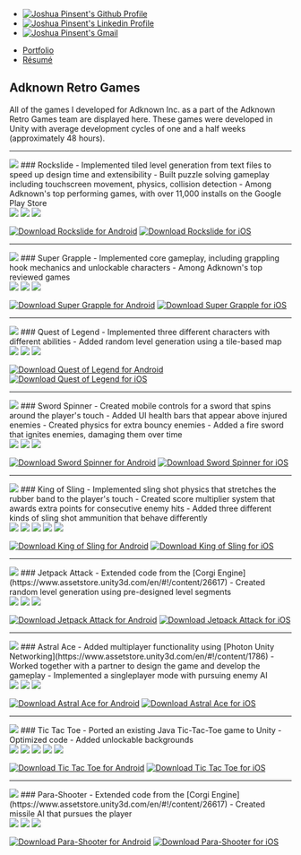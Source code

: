 <div class="media">
	<ul class="media">
		<a href="https://github.com/jpinsent" target="_blank">
			<li class="media"><img class="media" src="assets/images/social-media/GitHub-Mark-120px-plus.png" alt="Joshua Pinsent's Github Profile"></li>
		</a>
		<a href="https://www.linkedin.com/in/joshua-pinsent/" target="_blank">
			<li class="media"><img class="media" src="assets/images/social-media/linkedin-logo.png" alt="Joshua Pinsent's Linkedin Profile"></li>
		</a>
		<a href="mailto:joshpinsent@gmail.com" target="_blank">
			<li class="media"><img class="media" src="assets/images/social-media/gmail-logo-resized.png" alt="Joshua Pinsent's Gmail"></li>
		</a>
	</ul>
</div>

<ul class="nav">
  <li class="nav"><a href="index.html">Portfolio</a></li>
  <li class="nav"><a href="resume.html">Résumé</a></li>
</ul>

## Adknown Retro Games
All of the games I developed for Adknown Inc. as a part of the Adknown Retro Games team are displayed here. These games were developed in Unity with average development cycles of one and a half weeks (approximately 48 hours).

-------------

<div class="block" markdown="1">
<img class="icon" src="assets/images/rockslideicon.png">
### Rockslide
- Implemented tiled level generation from text files to speed up design time and extensibility
- Built puzzle solving gameplay including touchscreen movement, physics, collision detection
- Among Adknown's top performing games, with over 11,000 installs on the Google Play Store
</div>

<img class="landscape" src="assets/images/rockslide/screenshot0.png">
<img class="landscape" src="assets/images/rockslide/screenshot2.png">
<img class="landscape" src="assets/images/rockslide/screenshot3.png">

<a href="https://play.google.com/store/apps/details?id=com.adknown.rockslide" target="_blank"><img class="badge" src="assets/images/google-play-badge.png" alt="Download Rockslide for Android"></a>
<a href="https://itunes.apple.com/us/app/rockslide-adknown-retro-games/id1255646868" target="_blank"><img class="badge" src="assets/images/itunes-badge.svg" alt="Download Rockslide for iOS"></a>

-------------
<div class="block" markdown="1">
<img class="icon" src="assets/images/supergrappleicon.png">
### Super Grapple
- Implemented core gameplay, including grappling hook mechanics and unlockable characters
- Among Adknown's top reviewed games
</div>

<img class="landscape" src="assets/images/super-grapple/screenshot0.png">
<img class="landscape" src="assets/images/super-grapple/screenshot1.png">
<img class="landscape" src="assets/images/super-grapple/screenshot2.png">

<a href="https://play.google.com/store/apps/details?id=com.adknown.supergrapple" target="_blank"><img class="badge" src="assets/images/google-play-badge.png" alt="Download Super Grapple for Android"></a>
<a href="https://itunes.apple.com/us/app/super-grapple/id1245782227" target="_blank"><img class="badge" src="assets/images/itunes-badge.svg" alt="Download Super Grapple for iOS"></a>

-------------
<div class="block" markdown="1">
<img class="icon" src="assets/images/questoflegendicon.png">
### Quest of Legend
- Implemented three different characters with different abilities
- Added random level generation using a tile-based map
</div>

<img class="landscape" src="assets/images/quest-of-legend/screenshot0.png">
<img class="landscape" src="assets/images/quest-of-legend/screenshot1.png">
<img class="landscape" src="assets/images/quest-of-legend/screenshot2.png">

<a href="https://play.google.com/store/apps/details?id=com.adknown.questoflegend" target="_blank"><img class="badge" src="assets/images/google-play-badge.png" alt="Download Quest of Legend for Android"></a>
<a href="https://itunes.apple.com/us/app/quest-of-legend/id1255650713" target="_blank"><img class="badge" src="assets/images/itunes-badge.svg" alt="Download Quest of Legend for iOS"></a>

-------------
<div class="block" markdown="1">
<img class="icon" src="assets/images/swordspinnericon.png">
### Sword Spinner
- Created mobile controls for a sword that spins around the player's touch
- Added UI health bars that appear above injured enemies
- Created physics for extra bouncy enemies
- Added a fire sword that ignites enemies, damaging them over time
</div>

<img class="landscape" src="assets/images/sword-spinner/screenshot0.png">
<img class="landscape" src="assets/images/sword-spinner/screenshot1.png">
<img class="landscape" src="assets/images/sword-spinner/screenshot2.png">

<a href="https://play.google.com/store/apps/details?id=com.adknown.swordspinner" target="_blank"><img class="badge" src="assets/images/google-play-badge.png" alt="Download Sword Spinner for Android"></a>
<a href="https://itunes.apple.com/us/app/sword-spinner/id1246395707" target="_blank"><img class="badge" src="assets/images/itunes-badge.svg" alt="Download Sword Spinner for iOS"></a>


-------------
<div class="block" markdown="1">
<img class="icon" src="assets/images/kingofslingicon.png">
### King of Sling
- Implemented sling shot physics that stretches the rubber band to the player's touch
- Created score multiplier system that awards extra points for consecutive enemy hits
- Added three different kinds of sling shot ammunition that behave differently
</div>

<img class="portrait" src="assets/images/king-of-sling/screenshot0.png">
<img class="portrait" src="assets/images/king-of-sling/screenshot5.png">
<img class="portrait" src="assets/images/king-of-sling/screenshot6.png">
<img class="portrait" src="assets/images/king-of-sling/screenshot7.png">
<img class="portrait" src="assets/images/king-of-sling/screenshot8.png">

<a href="https://play.google.com/store/apps/details?id=com.adknown.kingofsling" target="_blank"><img class="badge" src="assets/images/google-play-badge.png" alt="Download King of Sling for Android"></a>
<a href="https://itunes.apple.com/us/app/king-of-sling/id1246756590" target="_blank"><img class="badge" src="assets/images/itunes-badge.svg" alt="Download King of Sling for iOS"></a>

-------------
<div class="block" markdown="1">
<img class="icon" src="assets/images/jetpackattackicon.png">
### Jetpack Attack
- Extended code from the [Corgi Engine](https://www.assetstore.unity3d.com/en/#!/content/26617)
- Created random level generation using pre-designed level segments
</div>

<img class="landscape" src="assets/images/jetpack-attack/screenshot0.png">
<img class="landscape" src="assets/images/jetpack-attack/screenshot1.png">
<img class="landscape" src="assets/images/jetpack-attack/screenshot2.png">

<a href="https://play.google.com/store/apps/details?id=com.adknown.jetpackattack" target="_blank"><img class="badge" src="assets/images/google-play-badge.png" alt="Download Jetpack Attack for Android"></a>
<a href="https://itunes.apple.com/us/app/jetpack-attack/id1250149892" target="_blank"><img class="badge" src="assets/images/itunes-badge.svg" alt="Download Jetpack Attack for iOS"></a>

-------------
<div class="block" markdown="1">
<img class="icon" src="assets/images/astralaceicon.png">
### Astral Ace
- Added multiplayer functionality using [Photon Unity Networking](https://www.assetstore.unity3d.com/en/#!/content/1786)
- Worked together with a partner to design the game and develop the gameplay
- Implemented a singleplayer mode with pursuing enemy AI
</div>

<img class="landscape" src="assets/images/astral-ace/screenshot0.png">
<img class="landscape" src="assets/images/astral-ace/screenshot1.png">
<img class="landscape" src="assets/images/astral-ace/screenshot2.png">

<a href="https://play.google.com/store/apps/details?id=com.adknown.astralace" target="_blank"><img class="badge" src="assets/images/google-play-badge.png" alt="Download Astral Ace for Android"></a>
<a href="https://itunes.apple.com/ca/app/astral-ace/id1252779846?mt=8" target="_blank"><img class="badge" src="assets/images/itunes-badge.svg" alt="Download Astral Ace for iOS"></a>

-------------
<div class="block" markdown="1">
<img class="icon" src="assets/images/tictactoeicon.png">
### Tic Tac Toe
- Ported an existing Java Tic-Tac-Toe game to Unity
- Optimized code
- Added unlockable backgrounds
</div>

<img class="portrait" src="assets/images/tic-tac-toe/screenshot0.png">
<img class="portrait" src="assets/images/tic-tac-toe/screenshot1.png">
<img class="portrait" src="assets/images/tic-tac-toe/screenshot2.png">
<img class="portrait" src="assets/images/tic-tac-toe/screenshot3.png">
<img class="portrait" src="assets/images/tic-tac-toe/screenshot4.png">

<a href="https://play.google.com/store/apps/details?id=com.adknown.tic_tac_toe" target="_blank"><img class="badge" src="assets/images/google-play-badge.png" alt="Download Tic Tac Toe for Android"></a>
<a href="https://itunes.apple.com/US/app/id1261909745?mt=8" target="_blank"><img class="badge" src="assets/images/itunes-badge.svg" alt="Download Tic Tac Toe for iOS"></a>

-------------
<div class="block" markdown="1">
<img class="icon" src="assets/images/parashootericon.png">
### Para-Shooter
- Extended code from the [Corgi Engine](https://www.assetstore.unity3d.com/en/#!/content/26617)
- Created missile AI that pursues the player
</div>

<img class="landscape" src="assets/images/para-shooter/screenshot0.png">
<img class="landscape" src="assets/images/para-shooter/screenshot1.png">
<img class="landscape" src="assets/images/para-shooter/screenshot2.png">

<a href="https://play.google.com/store/apps/details?id=com.adknown.parashooter" target="_blank"><img class="badge" src="assets/images/google-play-badge.png" alt="Download Para-Shooter for Android"></a>
<a href="https://itunes.apple.com/us/app/para-shooter/id1265134682?mt=8" target="_blank"><img class="badge" src="assets/images/itunes-badge.svg" alt="Download Para-Shooter for iOS"></a>